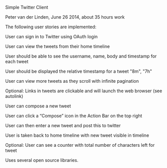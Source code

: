 Simple Twitter Client

Peter van der Linden,   June 26 2014,   about 35 hours work

The following user stories are implemented:

User can sign in to Twitter using OAuth login

User can view the tweets from their home timeline

User should be able to see the username, name, body and timestamp for each tweet

User should be displayed the relative timestamp for a tweet "8m", "7h"

User can view more tweets as they scroll with infinite pagination

Optional: Links in tweets are clickable and will launch the web browser (see autolink)

User can compose a new tweet

User can click a “Compose” icon in the Action Bar on the top right

User can then enter a new tweet and post this to twitter

User is taken back to home timeline with new tweet visible in timeline

Optional: User can see a counter with total number of characters left for tweet

Uses several open source libraries.
